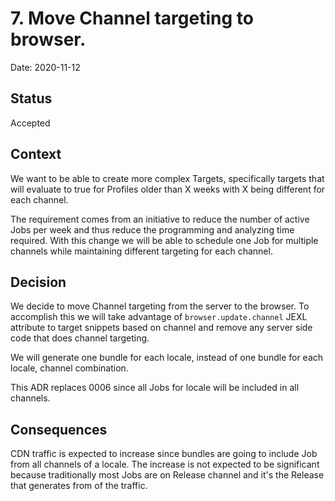 # 7. Move Channel targeting to browser.

Date: 2020-11-12

## Status

Accepted

## Context

We want to be able to create more complex Targets, specifically targets that
will evaluate to true for Profiles older than X weeks with X being different for
each channel.

The requirement comes from an initiative to reduce the number of active Jobs per week and thus reduce the programming and analyzing time required. With this change we will be able to schedule one Job for multiple channels while maintaining different targeting for each channel.


## Decision

We decide to move Channel targeting from the server to the browser. To accomplish this we will take advantage of `browser.update.channel` JEXL attribute to target snippets based on channel and remove any server side code that does channel targeting.

We will generate one bundle for each locale, instead of one bundle for each locale, channel combination. 

This ADR replaces 0006 since all Jobs for locale will be included in all channels.


## Consequences

CDN traffic is expected to increase since bundles are going to include Job from all channels of a locale. The increase is not expected to be significant because traditionally most Jobs are on Release channel and it's the Release that generates from of the traffic.
